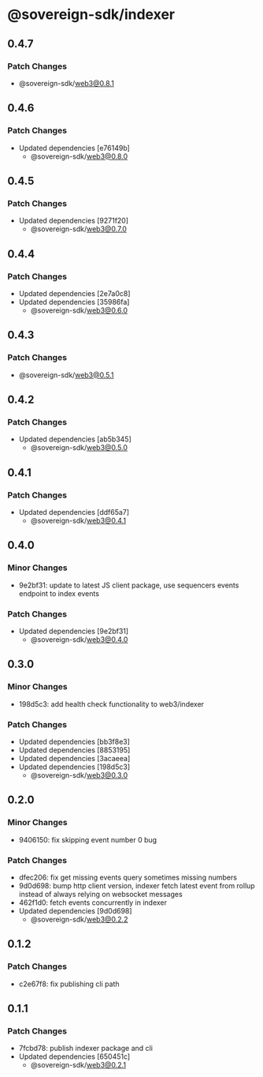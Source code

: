 # @sovereign-sdk/indexer

## 0.4.7

### Patch Changes

- @sovereign-sdk/web3@0.8.1

## 0.4.6

### Patch Changes

- Updated dependencies [e76149b]
  - @sovereign-sdk/web3@0.8.0

## 0.4.5

### Patch Changes

- Updated dependencies [9271f20]
  - @sovereign-sdk/web3@0.7.0

## 0.4.4

### Patch Changes

- Updated dependencies [2e7a0c8]
- Updated dependencies [35986fa]
  - @sovereign-sdk/web3@0.6.0

## 0.4.3

### Patch Changes

- @sovereign-sdk/web3@0.5.1

## 0.4.2

### Patch Changes

- Updated dependencies [ab5b345]
  - @sovereign-sdk/web3@0.5.0

## 0.4.1

### Patch Changes

- Updated dependencies [ddf65a7]
  - @sovereign-sdk/web3@0.4.1

## 0.4.0

### Minor Changes

- 9e2bf31: update to latest JS client package, use sequencers events endpoint to index events

### Patch Changes

- Updated dependencies [9e2bf31]
  - @sovereign-sdk/web3@0.4.0

## 0.3.0

### Minor Changes

- 198d5c3: add health check functionality to web3/indexer

### Patch Changes

- Updated dependencies [bb3f8e3]
- Updated dependencies [8853195]
- Updated dependencies [3acaeea]
- Updated dependencies [198d5c3]
  - @sovereign-sdk/web3@0.3.0

## 0.2.0

### Minor Changes

- 9406150: fix skipping event number 0 bug

### Patch Changes

- dfec206: fix get missing events query sometimes missing numbers
- 9d0d698: bump http client version, indexer fetch latest event from rollup instead of always relying on websocket messages
- 462f1d0: fetch events concurrently in indexer
- Updated dependencies [9d0d698]
  - @sovereign-sdk/web3@0.2.2

## 0.1.2

### Patch Changes

- c2e67f8: fix publishing cli path

## 0.1.1

### Patch Changes

- 7fcbd78: publish indexer package and cli
- Updated dependencies [650451c]
  - @sovereign-sdk/web3@0.2.1
